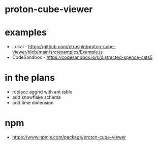 # proton-cube-viewer

# examples

* Local - https://github.com/ptrushin/proton-cube-viewer/blob/main/src/examples/Example.js
* CodeSandbox - https://codesandbox.io/s/distracted-spence-csts5

# in the plans

* replace aggrid with ant table
* add snowflake schema
* add time dimension

# npm

* https://www.npmjs.com/package/proton-cube-viewer